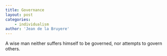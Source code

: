 ```yaml
---
title: Governance
layout: post
categories:
    - individualism
author: 'Jean de la Bruyere'
---
```


A wise man neither suffers himself to be governed, nor attempts to govern others.